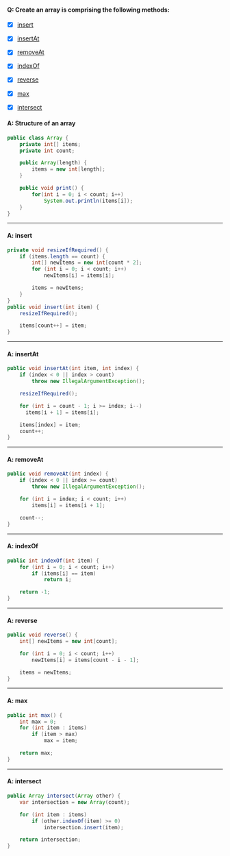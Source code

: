 #### Q: Create an array is comprising the following methods:
- [x] [insert](#a-insert)
- [x] [insertAt](#a-insertat)
- [x] [removeAt](#a-removeat)
- [x] [indexOf](#a-indexof)
- [x] [reverse](#a-reverse)
- [x] [max](#a-max)
- [x] [intersect](#a-intersect)


#### A: Structure of an array
```Java
public class Array {
    private int[] items;
    private int count;

    public Array(length) {
        items = new int[length];
    }

    public void print() {
        for(int i = 0; i < count; i++)
            System.out.println(items[i]);
    }
}
```
---
#### A: insert
```Java
private void resizeIfRequired() {
    if (items.length == count) {
        int[] newItems = new int[count * 2];
        for (int i = 0; i < count; i++)
            newItems[i] = items[i];

        items = newItems;
    }
}
public void insert(int item) {
    resizeIfRequired();

    items[count++] = item;
}
```
---
#### A: insertAt
```Java
public void insertAt(int item, int index) {
    if (index < 0 || index > count)
        throw new IllegalArgumentException();

    resizeIfRequired();

    for (int i = count - 1; i >= index; i--)
      items[i + 1] = items[i];

    items[index] = item;
    count++;
}
```
---
#### A: removeAt
```Java
public void removeAt(int index) {
    if (index < 0 || index >= count)
        throw new IllegalArgumentException();

    for (int i = index; i < count; i++)
        items[i] = items[i + 1];

    count--;
}
```
---
#### A: indexOf
```Java
public int indexOf(int item) {
    for (int i = 0; i < count; i++)
        if (items[i] == item)
            return i;

    return -1;
}
```
---
#### A: reverse
```Java
public void reverse() {
    int[] newItems = new int[count];

    for (int i = 0; i < count; i++)
        newItems[i] = items[count - i - 1];

    items = newItems;
}
```
---
#### A: max
```Java
public int max() {
    int max = 0;
    for (int item : items)
        if (item > max)
            max = item;

    return max;
}
```
---
#### A: intersect
```Java
public Array intersect(Array other) {
    var intersection = new Array(count);

    for (int item : items)
        if (other.indexOf(item) >= 0)
            intersection.insert(item);

    return intersection;
}
```